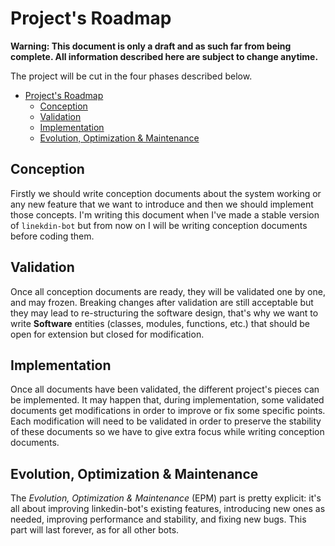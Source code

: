 # Project's Roadmap

**Warning: This document is only a draft and as such far from being complete. All information described here are subject to change anytime.**

The project will be cut in the four phases described below.

- [Project's Roadmap](#projects-roadmap)
  - [Conception](#conception)
  - [Validation](#validation)
  - [Implementation](#implementation)
  - [Evolution, Optimization & Maintenance](#evolution-optimization--maintenance)

## Conception

Firstly we should write conception documents about the system working or any new feature that we want to introduce and then we should implement those concepts.
I'm writing this document when I've made a stable version of `linekdin-bot` but from now on I will be writing conception documents before coding them.

## Validation

Once all conception documents are ready, they will be validated one by one, and may frozen. Breaking changes after validation are still acceptable but they may lead to re-structuring the software design, that's why we want to write **Software** entities (classes, modules, functions, etc.) that should be open for extension but closed for modification.

## Implementation

Once all documents have been validated, the different project's pieces can be implemented.
It may happen that, during implementation, some validated documents get modifications in order to improve or fix some specific points. Each modification will need to be validated in order to preserve the stability of these documents so we have to give extra focus while writing conception documents.

## Evolution, Optimization & Maintenance

The _Evolution, Optimization & Maintenance_ (EPM) part is pretty explicit: it's all about improving linkedin-bot's existing features, introducing new ones as needed, improving performance and stability, and fixing new bugs.
This part will last forever, as for all other bots.
